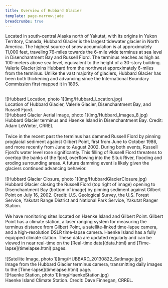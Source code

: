 ```yaml
---
title: Overview of Hubbard Glacier
template: page-narrow.jade
breadcrumbs: true
---
```


Located in south-central Alaska north of Yakutat, with its origins in Yukon Territory, Canada, Hubbard Glacier is the largest tidewater glacier in North America. The highest source of snow accumulation is at approximately 11,000 feet, traveling 76-miles towards the 6-mile wide terminus at sea level in Disenchantment Bay and Russell Fiord. The terminus reaches as high as 100-meters above sea level, equivalent to the height of a 30-story building. Valerie Glacier joins Hubbard from the northwest approximately 6-miles from the terminus. Unlike the vast majority of glaciers, Hubbard Glacier has been both thickening and advancing since the International Boundary Commission first mapped it in 1895.
<br>
<br>
<div class="row">
  <div class="col-md-12">
  <div class="thumbnail tight">
    ![Hubbard Location, photo 1](img/Hubbard_Location.jpg)
    <div class="caption">
      Location of Hubbard Glacier, Valerie Glacier, Disenchantment Bay, and Russell Fjord.
    </div>
  </div>
  </div>
</div>

<div class="row">
  <div class="col-md-8 col-md-offset-2">
  <div class="thumbnail tight">
    ![Hubbard Glacier Aerial Image, photo 1](img/Hubbard_Images_8.jpg)
    <div class="caption">
      Hubbard Glacier terminus and Haenke Island in Disenchantment Bay. Credit: Adam LeWinter, CRREL
    </div>
  </div>
  </div>
</div>
<br>
Twice in the recent past the terminus has dammed Russell Fiord by pinning proglacial sediment against Gilbert Point, first from June to October 1986, and more recently from June to August 2002. During both events, Russell Fjord’s water level rose significantly. This filling of Russell Fiord threatens to overtop the banks of the fjord, overflowing into the Situk River, flooding and eroding surrounding areas. A future damming event is likely given the glaciers continued advancing behavior.
<br>
<br>
<div class="row">
  <div class="col-md-8 col-md-offset-2">
  <div class="thumbnail tight">
    ![Hubbard Glacier Closure, photo 1](img/HubbardGlacierClosure.jpg)
    <div class="caption">
      Hubbard Glacier closing the Russell Fiord (top right of image) opening to Disenchantment Bay (bottom of image) by pinning sediment against Gilbert Point on July 16, 2002. Credit: U.S. Geological Survey, the U.S. Forest Service, Yakutat Range District and National Park Service, Yakutat Ranger Station.
    </div>
  </div>
  </div>
</div>
<br>
We have monitoring sites located on Haenke Island and Gilbert Point. Gilbert Point has a climate station, a laser ranging system for measuring the terminus distance from Gilbert Point, a satellite-linked time-lapse camera, and a high-resolution DSLR time-lapse camera. Haenke Island has a fully equipped climate station. These data are updated regularly and can be viewed in near real-time on the [Real-time data](data.html) and [Time-lapse](timelapse.html) pages.
<br>
<br>
<div class="row">
  <div class="col-md-8 col-md-offset-2">
  <div class="thumbnail tight">
    ![Satellite Image, photo 1](img/HUBBARD_20130822_SatImage.jpg)
    <div class="caption">
      Image from the Hubbard Glacier terminus camera, transmitting daily images to the [Time-lapse](timelapse.html) page.
    </div>
  </div>
  </div>
</div>

<div class="row">
  <div class="col-md-8 col-md-offset-2">
  <div class="thumbnail tight">
    ![Haenke Station, photo 1](img/HaenkeStation.jpg)
    <div class="caption">
      Haenke Island Climate Station. Credit: Dave Finnegan, CRREL.
    </div>
  </div>
  </div>
</div>

<br>

